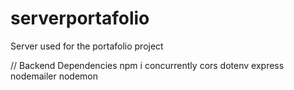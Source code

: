 # serverportafolio
Server used for the portafolio project


// Backend Dependencies 
  npm i  concurrently cors dotenv express nodemailer nodemon

